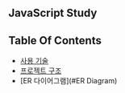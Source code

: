 ## JavaScript Study


## Table Of Contents
- [사용 기술](#skills)
- [프로젝트 구조](#Architecture)
- [ER 다이어그램](#ER Diagram)